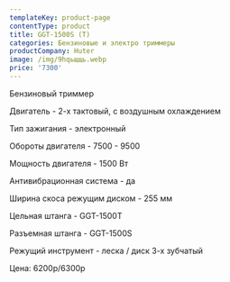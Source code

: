 ```yaml
---
templateKey: product-page
contentType: product
title: GGT-1500S (T)
categories: Бензиновые и электро триммеры
productCompany: Huter
image: /img/9hqьщщь.webp
price: '7300'
---
```

Бензиновый триммер

Двигатель - 2-х тактовый, с воздушным охлаждением

Тип зажигания - электронный

Обороты двигателя - 7500 - 9500

Мощность двигателя - 1500 Вт

Антивибрационная система - да

Ширина скоса режущим диском - 255 мм

Цельная штанга - GGT-1500T

Разъемная штанга - GGT-1500S

Режущий инструмент - леска / диск 3-х зубчатый

Цена: 6200р/6300р
